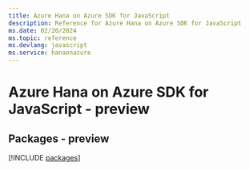 ```yaml
---
title: Azure Hana on Azure SDK for JavaScript
description: Reference for Azure Hana on Azure SDK for JavaScript
ms.date: 02/20/2024
ms.topic: reference
ms.devlang: javascript
ms.service: hanaonazure
---
```

# Azure Hana on Azure SDK for JavaScript - preview
## Packages - preview
[!INCLUDE [packages](hana-on-azure-index.md)]